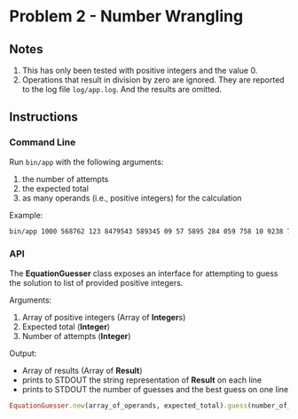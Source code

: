 # Problem 2 - Number Wrangling

## Notes

1. This has only been tested with positive integers and the value 0.
2. Operations that result in division by zero are ignored. They are reported to the log file `log/app.log`. And the results are omitted.

## Instructions

### Command Line

Run `bin/app` with the following arguments:

1. the number of attempts
2. the expected total
3. as many operands (i.e., positive integers) for the calculation

Example:

```sh
bin/app 1000 568762 123 8479543 589345 09 57 5895 284 059 758 10 9238 7485 23 9
```

### API

The **EquationGuesser** class exposes an interface for attempting to guess the solution to list of provided positive integers.

Arguments:

1. Array of positive integers (Array of **Integer**s)
2. Expected total (**Integer**)
3. Number of attempts (**Integer**)

Output:

- Array of results (Array of **Result**)
- prints to STDOUT the string representation of **Result** on each line
- prints to STDOUT the number of guesses and the best guess on one line

```ruby
EquationGuesser.new(array_of_operands, expected_total).guess(number_of_attempts)
```
